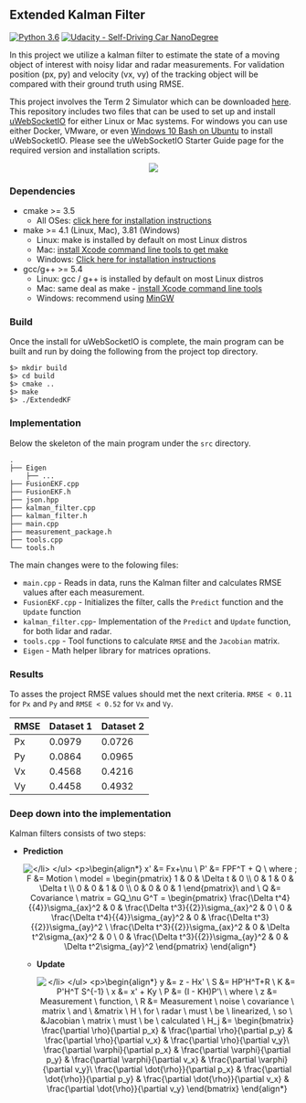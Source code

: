 ## Extended Kalman Filter
[![Python 3.6](https://img.shields.io/badge/python-3.6-blue.svg)](https://www.python.org/downloads/release/python-360/)
[![Udacity - Self-Driving Car NanoDegree](https://s3.amazonaws.com/udacity-sdc/github/shield-carnd.svg)](http://www.udacity.com/drive)

In this project we utilize a kalman filter to estimate the state of a moving object of interest with noisy lidar and radar measurements. For validation position (px, py) and velocity (vx, vy) of the tracking object will be compared with their ground truth using RMSE.

This project involves the Term 2 Simulator which can be downloaded [here](https://github.com/udacity/self-driving-car-sim/releases). This repository includes two files that can be used to set up and install [uWebSocketIO](https://github.com/uWebSockets/uWebSockets) for either Linux or Mac systems. For windows you can use either Docker, VMware, or even [Windows 10 Bash on Ubuntu](https://www.howtogeek.com/249966/how-to-install-and-use-the-linux-bash-shell-on-windows-10/) to install uWebSocketIO. Please see the uWebSocketIO Starter Guide page for the required version and installation scripts.

<p align="center"> 
<img src="https://github.com/ajimenezjulio/P5_Extended_Kalman_Filter/blob/master/Docs/tracking.gif">
</p>

### Dependencies

* cmake >= 3.5
  * All OSes: [click here for installation instructions](https://cmake.org/install/)
* make >= 4.1 (Linux, Mac), 3.81 (Windows)
  * Linux: make is installed by default on most Linux distros
  * Mac: [install Xcode command line tools to get make](https://developer.apple.com/xcode/features/)
  * Windows: [Click here for installation instructions](http://gnuwin32.sourceforge.net/packages/make.htm)
* gcc/g++ >= 5.4
  * Linux: gcc / g++ is installed by default on most Linux distros
  * Mac: same deal as make - [install Xcode command line tools](https://developer.apple.com/xcode/features/)
  * Windows: recommend using [MinGW](http://www.mingw.org/)


### Build
Once the install for uWebSocketIO is complete, the main program can be built and run by doing the following from the project top directory.
```
$> mkdir build
$> cd build
$> cmake ..
$> make
$> ./ExtendedKF
```

### Implementation

Below the skeleton of the main program under the `src` directory.
```
.
├── Eigen
    ├── ...
├── FusionEKF.cpp
├── FusionEKF.h
├── json.hpp
├── kalman_filter.cpp
├── kalman_filter.h
├── main.cpp
├── measurement_package.h
├── tools.cpp
└── tools.h
```

The main changes were to the folowing files:

- `main.cpp` - Reads in data, runs the Kalman filter and calculates RMSE values after each measurement.
- `FusionEKF.cpp` - Initializes the filter, calls the `Predict` function and the `Update` function
- `kalman_filter.cpp`- Implementation of the `Predict` and `Update` function, for both lidar and radar.
- `tools.cpp` - Tool functions to calculate `RMSE` and the `Jacobian` matrix.
- `Eigen` - Math helper library for matrices oprations.

### Results

To asses the project RMSE values should met the next criteria. `RMSE < 0.11` for `Px` and `Py` and `RMSE < 0.52` for `Vx` and `Vy`.

| RMSE | Dataset 1 | Dataset 2 |
|------|-----------|-----------|
| Px  |  0.0979   |  0.0726    |
| Py  |  0.0864   |  0.0965    |
| Vx  |  0.4568   |  0.4216    |
| Vy  |  0.4458   |  0.4932    | 

### Deep down into the implementation

Kalman filters consists of two steps:
- **Prediction**
    <p align="center" style="text-align: center;"><img align="center" src="https://tex.s2cms.ru/svg/%0A%5Cbegin%7Balign*%7D%20%0Ax'%20%26%3D%20Fx%2B%5Cnu%20%5C%5C%0AP'%20%26%3D%20FPF%5ET%20%2B%20Q%20%5C%5C%0Awhere%20%5C%3B%20F%20%26%3D%20Motion%20%5C%20model%20%3D%20%0A%5Cbegin%7Bpmatrix%7D%201%20%26%200%20%26%20%5CDelta%20t%20%26%200%20%5C%5C%5C%200%20%26%201%20%26%200%20%26%20%5CDelta%20t%20%5C%5C%5C%200%20%26%200%20%26%201%20%26%200%20%5C%5C%5C%200%20%26%200%20%26%200%20%26%201%20%5Cend%7Bpmatrix%7D%5C%5C%0Aand%20%5C%20Q%20%26%3D%20Covariance%20%5C%20matrix%20%3D%20GQ_%5Cnu%20G%5ET%20%3D%20%5Cbegin%7Bpmatrix%7D%20%5Cfrac%7B%5CDelta%20t%5E4%7D%7B%7B4%7D%7D%5Csigma_%7Bax%7D%5E2%20%26%200%20%26%20%5Cfrac%7B%5CDelta%20t%5E3%7D%7B%7B2%7D%7D%5Csigma_%7Bax%7D%5E2%20%26%200%20%5C%5C%200%20%26%20%5Cfrac%7B%5CDelta%20t%5E4%7D%7B%7B4%7D%7D%5Csigma_%7Bay%7D%5E2%20%26%200%20%26%20%5Cfrac%7B%5CDelta%20t%5E3%7D%7B%7B2%7D%7D%5Csigma_%7Bay%7D%5E2%20%5C%5C%20%5Cfrac%7B%5CDelta%20t%5E3%7D%7B%7B2%7D%7D%5Csigma_%7Bax%7D%5E2%20%26%200%20%26%20%5CDelta%20t%5E2%5Csigma_%7Bax%7D%5E2%20%26%200%20%5C%5C%200%20%26%20%5Cfrac%7B%5CDelta%20t%5E3%7D%7B%7B2%7D%7D%5Csigma_%7Bay%7D%5E2%20%26%200%20%26%20%5CDelta%20t%5E2%5Csigma_%7Bay%7D%5E2%20%5Cend%7Bpmatrix%7D%0A%5Cend%7Balign*%7D%0A" alt="
\begin{align*} 
x' &amp;= Fx+\nu \\
P' &amp;= FPF^T + Q \\
where \; F &amp;= Motion \ model = 
\begin{pmatrix} 1 &amp; 0 &amp; \Delta t &amp; 0 \\\ 0 &amp; 1 &amp; 0 &amp; \Delta t \\\ 0 &amp; 0 &amp; 1 &amp; 0 \\\ 0 &amp; 0 &amp; 0 &amp; 1 \end{pmatrix}\\
and \ Q &amp;= Covariance \ matrix = GQ_\nu G^T = \begin{pmatrix} \frac{\Delta t^4}{{4}}\sigma_{ax}^2 &amp; 0 &amp; \frac{\Delta t^3}{{2}}\sigma_{ax}^2 &amp; 0 \\ 0 &amp; \frac{\Delta t^4}{{4}}\sigma_{ay}^2 &amp; 0 &amp; \frac{\Delta t^3}{{2}}\sigma_{ay}^2 \\ \frac{\Delta t^3}{{2}}\sigma_{ax}^2 &amp; 0 &amp; \Delta t^2\sigma_{ax}^2 &amp; 0 \\ 0 &amp; \frac{\Delta t^3}{{2}}\sigma_{ay}^2 &amp; 0 &amp; \Delta t^2\sigma_{ay}^2 \end{pmatrix}
\end{align*}
" /></p>

- **Update**
    <p align="center" style="text-align: center;"><img align="center" src="https://tex.s2cms.ru/svg/%0A%5Cbegin%7Balign*%7D%20%0Ay%20%26%3D%20z%20-%20Hx'%20%5C%5C%0AS%20%26%3D%20HP'H%5ET%2BR%20%5C%5C%0AK%20%26%3D%20P'H%5ET%20S%5E%7B-1%7D%20%5C%5C%0Ax%20%26%3D%20x'%20%2B%20Ky%20%5C%5C%0AP%20%26%3D%20(I%20-%20KH)P'%5C%5C%20%5C%5C%0Awhere%20%5C%20z%20%26%3D%20Measurement%20%5C%20function%2C%20%5C%5C%0AR%20%26%3D%20Measurement%20%5C%20noise%20%5C%20covariance%20%5C%20matrix%20%5C%5C%0Aand%20%5C%20%26matrix%20%5C%20H%20%5C%20for%20%5C%20radar%20%5C%20must%20%5C%20be%20%5C%20linearized%2C%20%5C%5C%0Aso%20%5C%20%26Jacobian%20%5C%20matrix%20%5C%20must%20%5C%20be%20%5C%20calculated%20%5C%5C%0AH_j%20%26%3D%20%5Cbegin%7Bbmatrix%7D%20%5Cfrac%7B%5Cpartial%20%5Crho%7D%7B%5Cpartial%20p_x%7D%20%26%20%5Cfrac%7B%5Cpartial%20%5Crho%7D%7B%5Cpartial%20p_y%7D%20%26%20%5Cfrac%7B%5Cpartial%20%5Crho%7D%7B%5Cpartial%20v_x%7D%20%26%20%5Cfrac%7B%5Cpartial%20%5Crho%7D%7B%5Cpartial%20v_y%7D%5C%5C%20%5Cfrac%7B%5Cpartial%20%5Cvarphi%7D%7B%5Cpartial%20p_x%7D%20%26%20%5Cfrac%7B%5Cpartial%20%5Cvarphi%7D%7B%5Cpartial%20p_y%7D%20%26%20%5Cfrac%7B%5Cpartial%20%5Cvarphi%7D%7B%5Cpartial%20v_x%7D%20%26%20%5Cfrac%7B%5Cpartial%20%5Cvarphi%7D%7B%5Cpartial%20v_y%7D%5C%5C%20%5Cfrac%7B%5Cpartial%20%5Cdot%7B%5Crho%7D%7D%7B%5Cpartial%20p_x%7D%20%26%20%5Cfrac%7B%5Cpartial%20%5Cdot%7B%5Crho%7D%7D%7B%5Cpartial%20p_y%7D%20%26%20%5Cfrac%7B%5Cpartial%20%5Cdot%7B%5Crho%7D%7D%7B%5Cpartial%20v_x%7D%20%26%20%5Cfrac%7B%5Cpartial%20%5Cdot%7B%5Crho%7D%7D%7B%5Cpartial%20v_y%7D%20%5Cend%7Bbmatrix%7D%0A%5Cend%7Balign*%7D%0A" alt="
\begin{align*} 
y &amp;= z - Hx' \\
S &amp;= HP'H^T+R \\
K &amp;= P'H^T S^{-1} \\
x &amp;= x' + Ky \\
P &amp;= (I - KH)P'\\ \\
where \ z &amp;= Measurement \ function, \\
R &amp;= Measurement \ noise \ covariance \ matrix \\
and \ &amp;matrix \ H \ for \ radar \ must \ be \ linearized, \\
so \ &amp;Jacobian \ matrix \ must \ be \ calculated \\
H_j &amp;= \begin{bmatrix} \frac{\partial \rho}{\partial p_x} &amp; \frac{\partial \rho}{\partial p_y} &amp; \frac{\partial \rho}{\partial v_x} &amp; \frac{\partial \rho}{\partial v_y}\\ \frac{\partial \varphi}{\partial p_x} &amp; \frac{\partial \varphi}{\partial p_y} &amp; \frac{\partial \varphi}{\partial v_x} &amp; \frac{\partial \varphi}{\partial v_y}\\ \frac{\partial \dot{\rho}}{\partial p_x} &amp; \frac{\partial \dot{\rho}}{\partial p_y} &amp; \frac{\partial \dot{\rho}}{\partial v_x} &amp; \frac{\partial \dot{\rho}}{\partial v_y} \end{bmatrix}
\end{align*}
" /></p>
